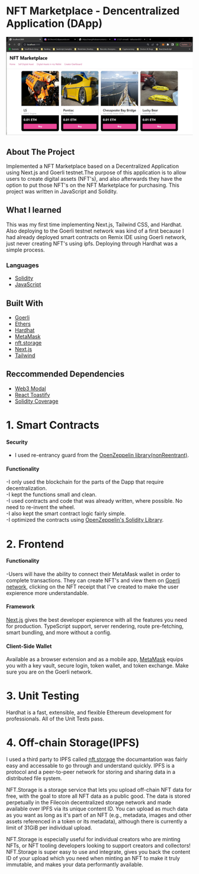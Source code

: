 # NFT Marketplace - Dencentralized Application (DApp)

<img src="./public/nftMarket1.jpg">

<!-- ABOUT THE PROJECT -->

## About The Project

Implemented a NFT Marketplace based on a Decentralized Application using Next.js and Goerli testnet.The purpose of this application is to allow users to create digital assets (NFT's), and also afterwards they have the option to put those NFT's on the NFT Marketplace for purchasing. This project was written in JavaScript and Solidity.

## What I learned

This was my first time implementing Next.js, Tailwind CSS, and Hardhat. Also deploying to the Goerli testnet network was kind of a first because I had already deployed smart contracts on Remix IDE using Goerli network, just never creating NFT's using ipfs. Deploying through Hardhat was a simple process.

### Languages

- [Solidity](https://docs.soliditylang.org/en/v0.8.9/)
- [JavaScript](https://www.javascript.com/)

## Built With

- [Goerli](https://goerli.net/)
- [Ethers](https://docs.ethers.io/v5/)
- [Hardhat](https://hardhat.org/)
- [MetaMask](https://metamask.io/)
- [nft.storage](https://nft.storage//)
- [Next.js](https://nextjs.org/)
- [Tailwind](https://tailwindcss.com/)

## Reccommended Dependencies

- [Web3 Modal](https://www.npmjs.com/package/web3modal)
- [React Toastify](https://github.com/fkhadra/react-toastify#readme)
- [Solidity Coverage](https://www.npmjs.com/package/solidity-coverage)



# 1. Smart Contracts
#### Security

- I used re-entrancy guard from the [OpenZeppelin library(nonReentrant)](https://github.com/OpenZeppelin/openzeppelin-contracts/blob/master/contracts/security/ReentrancyGuard.sol).

#### Functionality

-I only used the blockchain for the parts of the Dapp that require decentralization.<br>
-I kept the functions small and clean.<br>
-I used contracts and code that was already written, where possible. No need to re-invent the wheel.<br>
-I also kept the smart contract logic fairly simple.<br>
-I optimized the contracts using [OpenZeppelin's Solidity Library](https://github.com/OpenZeppelin/openzeppelin-contracts).<br>

# 2. Frontend
#### Functionality

-Users will have the ability to connect their MetaMask wallet in order to complete transactions. They can create NFT's and view them on [Goerli network](https://goerli.etherscan.io/), clicking on the NFT receipt that I've created to make the user expierence more understandable.

#### Framework

[Next.js](https://nextjs.org/) gives the best developer expierence with all the features you need for production. TypeScript support, server rendering, route pre-fetching, smart bundling, and more without a config.

#### Client-Side Wallet

Available as a browser extension and as a mobile app, [MetaMask](https://metamask.io/) equips you with a key vault, secure login, token wallet, and token exchange. Make sure you are on the Goerli network.

# 3. Unit Testing

Hardhat is a fast, extensible, and flexible Ethereum development for professionals. All of the Unit Tests pass.

# 4. Off-chain Storage(IPFS)

I used a third party to IPFS called [nft.storage](https://nft.storage/) the documantation was fairly easy and accessable to go through and understand quickly. IPFS is a protocol and a peer-to-peer network for storing and sharing data in a distributed file system. <br>

NFT.Storage is a storage service that lets you upload off-chain NFT data for free, with the goal to store all NFT data as a public good. The data is stored perpetually in the Filecoin decentralized storage network and made available over IPFS via its unique content ID. You can upload as much data as you want as long as it's part of an NFT (e.g., metadata, images and other assets referenced in a token or its metadata), although there is currently a limit of 31GiB per individual upload.<br>

NFT.Storage is especially useful for individual creators who are minting NFTs, or NFT tooling developers looking to support creators and collectors! NFT.Storage is super easy to use and integrate, gives you back the content ID of your upload which you need when minting an NFT to make it truly immutable, and makes your data performantly available.<br>
